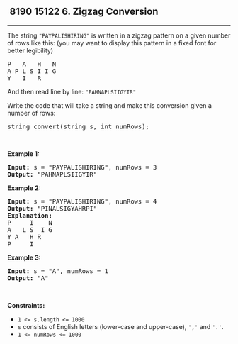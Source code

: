 <h2> 8190 15122
6. Zigzag Conversion</h2><hr><div><p>The string <code>"PAYPALISHIRING"</code> is written in a zigzag pattern on a given number of rows like this: (you may want to display this pattern in a fixed font for better legibility)</p>

<pre>P   A   H   N
A P L S I I G
Y   I   R
</pre>

<p>And then read line by line: <code>"PAHNAPLSIIGYIR"</code></p>

<p>Write the code that will take a string and make this conversion given a number of rows:</p>

<pre>string convert(string s, int numRows);
</pre>

<p>&nbsp;</p>
<p><strong class="example">Example 1:</strong></p>

<pre><strong>Input:</strong> s = "PAYPALISHIRING", numRows = 3
<strong>Output:</strong> "PAHNAPLSIIGYIR"
</pre>

<p><strong class="example">Example 2:</strong></p>

<pre><strong>Input:</strong> s = "PAYPALISHIRING", numRows = 4
<strong>Output:</strong> "PINALSIGYAHRPI"
<strong>Explanation:</strong>
P     I    N
A   L S  I G
Y A   H R
P     I
</pre>

<p><strong class="example">Example 3:</strong></p>

<pre><strong>Input:</strong> s = "A", numRows = 1
<strong>Output:</strong> "A"
</pre>

<p>&nbsp;</p>
<p><strong>Constraints:</strong></p>

<ul>
	<li><code>1 &lt;= s.length &lt;= 1000</code></li>
	<li><code>s</code> consists of English letters (lower-case and upper-case), <code>','</code> and <code>'.'</code>.</li>
	<li><code>1 &lt;= numRows &lt;= 1000</code></li>
</ul>
</div>